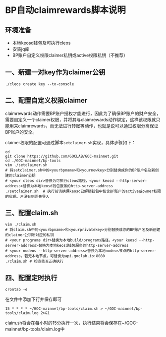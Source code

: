 # BP自动claimrewards脚本说明


## 环境准备

- 本地keosd钱包及可执行cleos
- 安装jq库
- BP账户自定义权限claimer私钥或active权限私钥（不推荐）


## 一、新建一对key作为claimer公钥

```shell
./cleos create key --to-console
```


## 二、配置自定义权限claimer

claimrewards动作需要BP账户授权才能进行，因此为了确保BP账户的财产安全，需要自定义一个claimer权限，并将其与claimrewards动作绑定，这样该权限就只能用来claimrewards，而无法进行转账等动作，也就是说可以通过权限分离保证BP账户的安全。

claimer权限的配置可通过脚本`setclaimer.sh`实现，具体步骤如下：

```shell
cd 
git clone https://github.com/GOCLAB/GOC-mainnet.git
cd ./GOC-mainnet/bp-tools
vim ./setclaimer.sh
# 将setclaimer.sh中的<yourbpname>和<yournewkey>分别替换成你的BP账户名及新创建的claimer公钥
# <your cleos dir>替换为可执行cleos路径，<your keosd --http-server-address>替换为本地keosd钱包服务的http-server-address
./setclaimer.sh  # 执行前请确保keosd已解锁钱包中包含BP账户的active或owner权限的私钥。若没有则需先导入
```


## 三、配置claim.sh

```shell
vim ./claim.sh
# 将claim.sh中的<yourbpname>和<yourprivatekey>分别替换成你的BP账户名及新创建的claimer公钥所对应的私钥
# <your programs dir>替换为本地build/programs路径，<your keosd --http-server-address>替换为本地keosd钱包服务的http-server-address
# <your nodeos --http-server-address>替换为本地nodeos节点的http-server-address，若无本地节点，可替换为api.goclab.io:8080
./claim.sh # 检查能否正确执行
```


## 四、配置定时执行

```shell
crontab -e
```
在文件中添加下行并保存即可

`15 * * * * ~/GOC-mainnet/bp-tools/claim.sh > ~/GOC-mainnet/bp-tools/claim.log 2>&1`

claim.sh将会在每小时的15分执行一次，执行结果将会保存在~/GOC-mainnet/bp-tools/claim.log中
